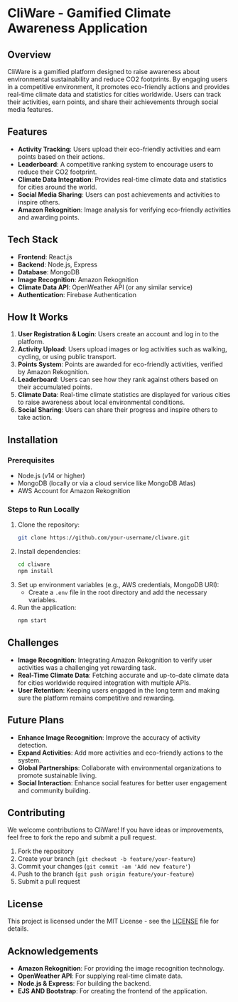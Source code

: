 # CliWare - Gamified Climate Awareness Application

## Overview
CliWare is a gamified platform designed to raise awareness about environmental sustainability and reduce CO2 footprints. By engaging users in a competitive environment, it promotes eco-friendly actions and provides real-time climate data and statistics for cities worldwide. Users can track their activities, earn points, and share their achievements through social media features.

## Features
- **Activity Tracking**: Users upload their eco-friendly activities and earn points based on their actions.
- **Leaderboard**: A competitive ranking system to encourage users to reduce their CO2 footprint.
- **Climate Data Integration**: Provides real-time climate data and statistics for cities around the world.
- **Social Media Sharing**: Users can post achievements and activities to inspire others.
- **Amazon Rekognition**: Image analysis for verifying eco-friendly activities and awarding points.

## Tech Stack
- **Frontend**: React.js
- **Backend**: Node.js, Express
- **Database**: MongoDB
- **Image Recognition**: Amazon Rekognition
- **Climate Data API**: OpenWeather API (or any similar service)
- **Authentication**: Firebase Authentication

## How It Works
1. **User Registration & Login**: Users create an account and log in to the platform.
2. **Activity Upload**: Users upload images or log activities such as walking, cycling, or using public transport.
3. **Points System**: Points are awarded for eco-friendly activities, verified by Amazon Rekognition.
4. **Leaderboard**: Users can see how they rank against others based on their accumulated points.
5. **Climate Data**: Real-time climate statistics are displayed for various cities to raise awareness about local environmental conditions.
6. **Social Sharing**: Users can share their progress and inspire others to take action.

## Installation

### Prerequisites
- Node.js (v14 or higher)
- MongoDB (locally or via a cloud service like MongoDB Atlas)
- AWS Account for Amazon Rekognition

### Steps to Run Locally
1. Clone the repository:
    ```bash
    git clone https://github.com/your-username/cliware.git
    ```
2. Install dependencies:
    ```bash
    cd cliware
    npm install
    ```
3. Set up environment variables (e.g., AWS credentials, MongoDB URI):
    - Create a `.env` file in the root directory and add the necessary variables.
4. Run the application:
    ```bash
    npm start
    ```

## Challenges
- **Image Recognition**: Integrating Amazon Rekognition to verify user activities was a challenging yet rewarding task.
- **Real-Time Climate Data**: Fetching accurate and up-to-date climate data for cities worldwide required integration with multiple APIs.
- **User Retention**: Keeping users engaged in the long term and making sure the platform remains competitive and rewarding.

## Future Plans
- **Enhance Image Recognition**: Improve the accuracy of activity detection.
- **Expand Activities**: Add more activities and eco-friendly actions to the system.
- **Global Partnerships**: Collaborate with environmental organizations to promote sustainable living.
- **Social Interaction**: Enhance social features for better user engagement and community building.

## Contributing
We welcome contributions to CliWare! If you have ideas or improvements, feel free to fork the repo and submit a pull request. 

1. Fork the repository
2. Create your branch (`git checkout -b feature/your-feature`)
3. Commit your changes (`git commit -am 'Add new feature'`)
4. Push to the branch (`git push origin feature/your-feature`)
5. Submit a pull request

## License
This project is licensed under the MIT License - see the [LICENSE](LICENSE) file for details.

## Acknowledgements
- **Amazon Rekognition**: For providing the image recognition technology.
- **OpenWeather API**: For supplying real-time climate data.
- **Node.js & Express**: For building the backend.
- **EJS AND Bootstrap**: For creating the frontend of the application.
